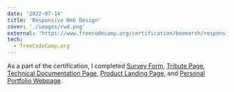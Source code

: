 ```yaml
---
date: '2022-07-14'
title: 'Responsive Web Design'
cover: './images/rwd.png'
external: 'https://www.freecodecamp.org/certification/beemarsh/responsive-web-design'
tech:
  - freeCodeCamp.org
---
```


As a part of the certification, I completed [Survey Form,](https://www.freecodecamp.org/learn/2022/responsive-web-design/build-a-survey-form-project/build-a-survey-form) [Tribute Page,](https://www.freecodecamp.org/learn/2022/responsive-web-design/build-a-tribute-page-project/build-a-tribute-page) [Technical Documentation Page,](https://www.freecodecamp.org/learn/2022/responsive-web-design/build-a-technical-documentation-page-project/build-a-technical-documentation-page) [Product Landing Page,](https://www.freecodecamp.org/learn/2022/responsive-web-design/build-a-product-landing-page-project/build-a-product-landing-page) and [Personal Portfolio Webpage](https://www.freecodecamp.org/learn/2022/responsive-web-design/build-a-personal-portfolio-webpage-project/build-a-personal-portfolio-webpage).